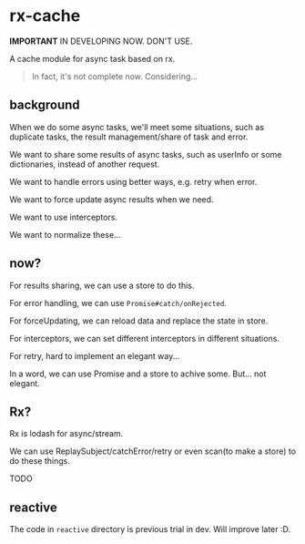 # rx-cache

**IMPORTANT** IN DEVELOPING NOW. DON'T USE.

A cache module for async task based on rx.

> In fact, it's not complete now. Considering...

## background

When we do some async tasks, we'll meet some situations, such as duplicate tasks, the result management/share of task and error.

We want to share some results of async tasks, such as userInfo or some dictionaries, instead of another request.

We want to handle errors using better ways, e.g. retry when error.

We want to force update async results when we need.

We want to use interceptors.

We want to normalize these...

## now?

For results sharing, we can use a store to do this.

For error handling, we can use `Promise#catch/onRejected`.

For forceUpdating, we can reload data and replace the state in store.

For interceptors, we can set different interceptors in different situations.

For retry, hard to implement an elegant way...

In a word, we can use Promise and a store to achive some. But... not elegant.

## Rx?

Rx is lodash for async/stream.

We can use ReplaySubject/catchError/retry or even scan(to make a store) to do these things.

TODO

## reactive

The code in `reactive` directory is previous trial in dev. Will improve later :D.


